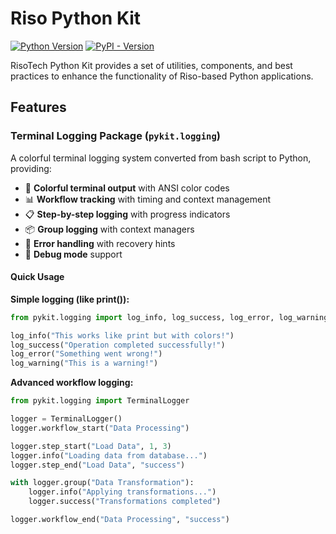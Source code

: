 # Riso Python Kit

[![Python Version](https://img.shields.io/badge/python-3.12%2B-blue)](https://www.python.org/downloads/)
[![PyPI - Version](https://img.shields.io/pypi/v/riso-toolkit)](https://pypi.org/project/riso-toolkit/)


RisoTech Python Kit provides a set of utilities, components, and best practices to enhance the functionality of Riso-based Python applications.

## Features

### Terminal Logging Package (`pykit.logging`)

A colorful terminal logging system converted from bash script to Python, providing:

- 🎨 **Colorful terminal output** with ANSI color codes
- 📊 **Workflow tracking** with timing and context management
- 📋 **Step-by-step logging** with progress indicators
- 📦 **Group logging** with context managers
- 🚨 **Error handling** with recovery hints
- 🐛 **Debug mode** support

#### Quick Usage

**Simple logging (like print()):**
```python
from pykit.logging import log_info, log_success, log_error, log_warning

log_info("This works like print but with colors!")
log_success("Operation completed successfully!")
log_error("Something went wrong!")
log_warning("This is a warning!")
```

**Advanced workflow logging:**
```python
from pykit.logging import TerminalLogger

logger = TerminalLogger()
logger.workflow_start("Data Processing")

logger.step_start("Load Data", 1, 3)
logger.info("Loading data from database...")
logger.step_end("Load Data", "success")

with logger.group("Data Transformation"):
    logger.info("Applying transformations...")
    logger.success("Transformations completed")

logger.workflow_end("Data Processing", "success")
```
